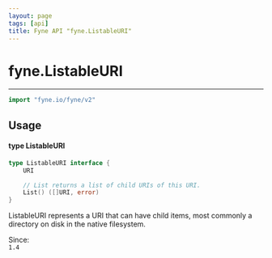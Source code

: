 ```yaml
---
layout: page
tags: [api]
title: Fyne API "fyne.ListableURI"
---
```


# fyne.ListableURI
---
```go
import "fyne.io/fyne/v2"
```

## Usage

#### type ListableURI

```go
type ListableURI interface {
	URI

	// List returns a list of child URIs of this URI.
	List() ([]URI, error)
}
```

ListableURI represents a URI that can have child items, most commonly a directory on disk in the native filesystem.


<div class="since">Since: <code>
1.4</code></div>
